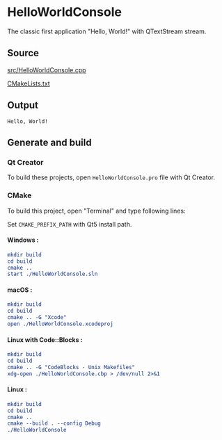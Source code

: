 # HelloWorldConsole

The classic first application "Hello, World!" with QTextStream stream.

## Source

[src/HelloWorldConsole.cpp](src/HelloWorldConsole.cpp)

[CMakeLists.txt](CMakeLists.txt)

## Output

```
Hello, World!
```

## Generate and build

### Qt Creator

To build these projects, open `HelloWorldConsole.pro` file with Qt Creator.

### CMake

To build this project, open "Terminal" and type following lines:

Set `CMAKE_PREFIX_PATH` with Qt5 install path.

#### Windows :

``` cmake
mkdir build
cd build
cmake ..
start ./HelloWorldConsole.sln
```

#### macOS :

``` cmake
mkdir build
cd build
cmake .. -G "Xcode"
open ./HelloWorldConsole.xcodeproj
```

#### Linux with Code::Blocks :

``` cmake
mkdir build
cd build
cmake .. -G "CodeBlocks - Unix Makefiles"
xdg-open ./HelloWorldConsole.cbp > /dev/null 2>&1
```

#### Linux :

``` cmake
mkdir build
cd build
cmake .. 
cmake --build . --config Debug
./HelloWorldConsole
```
